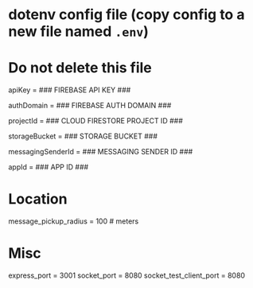 # dotenv config file (copy config to a new file named `.env`)
# **Do not delete this file**

apiKey = ### FIREBASE API KEY ###

authDomain = ### FIREBASE AUTH DOMAIN ###

projectId = ### CLOUD FIRESTORE PROJECT ID ###

storageBucket = ### STORAGE BUCKET ###

messagingSenderId = ### MESSAGING SENDER ID ###

appId = ### APP ID ###

# Location
message_pickup_radius = 100 # meters

# Misc
express_port = 3001
socket_port = 8080
socket_test_client_port = 8080
